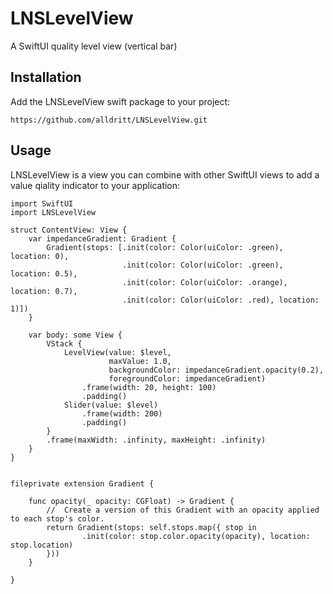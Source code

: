 # LNSLevelView

A SwiftUI quality level view (vertical bar)

## Installation

Add the LNSLevelView swift package to your project:

  `https://github.com/alldritt/LNSLevelView.git`

## Usage

LNSLevelView is a view you can combine with other SwiftUI views to add a value qiality indicator to your application:


```
import SwiftUI
import LNSLevelView

struct ContentView: View {
    var impedanceGradient: Gradient {
        Gradient(stops: [.init(color: Color(uiColor: .green), location: 0),
                         .init(color: Color(uiColor: .green), location: 0.5),
                         .init(color: Color(uiColor: .orange), location: 0.7),
                         .init(color: Color(uiColor: .red), location: 1)])
    }

    var body: some View {
        VStack {
            LevelView(value: $level,
                      maxValue: 1.0,
                      backgroundColor: impedanceGradient.opacity(0.2),
                      foregroundColor: impedanceGradient)
                .frame(width: 20, height: 100)
                .padding()
            Slider(value: $level)
                .frame(width: 200)
                .padding()
        }
        .frame(maxWidth: .infinity, maxHeight: .infinity)
    }
}


fileprivate extension Gradient {
    
    func opacity(_ opacity: CGFloat) -> Gradient {
        //  Create a version of this Gradient with an opacity applied to each stop's color.
        return Gradient(stops: self.stops.map({ stop in
                .init(color: stop.color.opacity(opacity), location: stop.location)
        }))
    }

}

```
